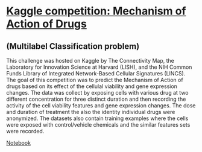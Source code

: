 # [Kaggle competition: Mechanism of Action of Drugs](https://www.kaggle.com/c/lish-moa/overview)
  ## (Multilabel Classification problem)
This challenge was hosted on Kaggle by The Connectivity Map, the Laboratory for Innovation Science at Harvard (LISH), and the NIH Common Funds Library of Integrated Network-Based Cellular Signatures (LINCS). The goal of this competition was to predict the Mechanism of Action of drugs based on its effect of the cellulal viability and gene expression changes. The data was collect by exposing cells with various drug at two different concentration for three distinct duration and then recording the activity of the cell viability features and gene expression changes. The dose and duration of treatment the also the identity individual drugs were anonymized. The datasets also contain training examples where the cells were exposed with control/vehicle chemicals and the similar features sets were recorded. 

[Notebook](https://github.com/pdubey2018/MoA_kaggle/blob/main/predicting-mechanism-of-action-of-drugs.ipynb)

